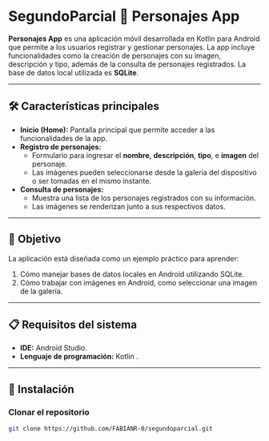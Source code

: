 # SegundoParcial 📱 Personajes App

**Personajes App** es una aplicación móvil desarrollada en Kotlin para Android que permite a los usuarios registrar y gestionar personajes. La app incluye funcionalidades como la creación de personajes con su imagen, descripción y tipo, además de la consulta de personajes registrados. La base de datos local utilizada es **SQLite**.

---

## 🛠️ Características principales

- **Inicio (Home):** Pantalla principal que permite acceder a las funcionalidades de la app.
- **Registro de personajes:**
    - Formulario para ingresar el **nombre**, **descripción**, **tipo**, e **imagen** del personaje.
    - Las imágenes pueden seleccionarse desde la galería del dispositivo o ser tomadas en el mismo instante.
- **Consulta de personajes:**
    - Muestra una lista de los personajes registrados con su información.
    - Las imágenes se renderizan junto a sus respectivos datos.

---

## 🎯 Objetivo

La aplicación está diseñada como un ejemplo práctico para aprender:
1. Cómo manejar bases de datos locales en Android utilizando SQLite.
2. Cómo trabajar con imágenes en Android, como seleccionar una imagen de la galería.

---

## 📋 Requisitos del sistema

- **IDE:** Android Studio.
- **Lenguaje de programación:** Kotlin .

---

## 🚀 Instalación

### Clonar el repositorio
```bash
git clone https://github.com/FABIANR-0/segundoparcial.git
